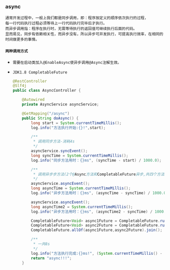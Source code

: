 ### async

    通常开发过程中，一般上我们都是同步调用，即：程序按定义的顺序依次执行的过程，
    每一行代码执行过程必须等待上一行代码执行完毕后才执行。
    而异步调用指：程序在执行时，无需等待执行的返回值可继续执行后面的代码。
    显而易见，同步有依赖相关性，而异步没有，所以异步可并发执行，可提高执行效率，在相同的时间做更多的事情。
    
#### `两种调用方式`

* ```需要在启动类加入@EnableAsync使异步调用@Async注解生效。```

* ```JDK1.8 CompletableFuture```

    ```java
    @RestController
    @Slf4j
    public class AsyncController {
    
    	@Autowired
    	private AsyncService asyncService;
    
    	@GetMapping("/async")
    	public String doAsync() {
    		long start = System.currentTimeMillis();
    		log.info("方法执行开始:{}!",start);
    
    		/**
    		 * 调用同步方法-消耗4s
    		 */
    		asyncService.syncEvent();
    		long syncTime = System.currentTimeMillis();
    		log.info("同步方法用时：{}ms", (syncTime - start) / 1000.0);
    
    		/**
    		 * 调用异步步方法(2个@Async方法和CompletableFuture异步,共四个方法)-消耗4s
    		 */
    		asyncService.asyncEvent();
    		long asyncTime = System.currentTimeMillis();
    		log.info("异步方法用时：{}ms", (asyncTime - syncTime) / 1000.0);
    
    		asyncService.asyncEvent();
    		long asyncTime2 = System.currentTimeMillis();
    		log.info("异步方法用时：{}ms", (asyncTime2 - syncTime) / 1000.0);
    
    		CompletableFuture<Void> async1Future = CompletableFuture.runAsync(() -> asyncService.syncEvent());
    		CompletableFuture<Void> async2Future = CompletableFuture.runAsync(() -> asyncService.autoSyncEvent());
    		CompletableFuture.allOf(async1Future,async2Future).join();
    
    		/**
    		 * 一共8s
    		 */
    		log.info("方法执行完成:{}ms!", (System.currentTimeMillis() - start) / 1000.0);
    		return "async!!!";
    	}
    ```